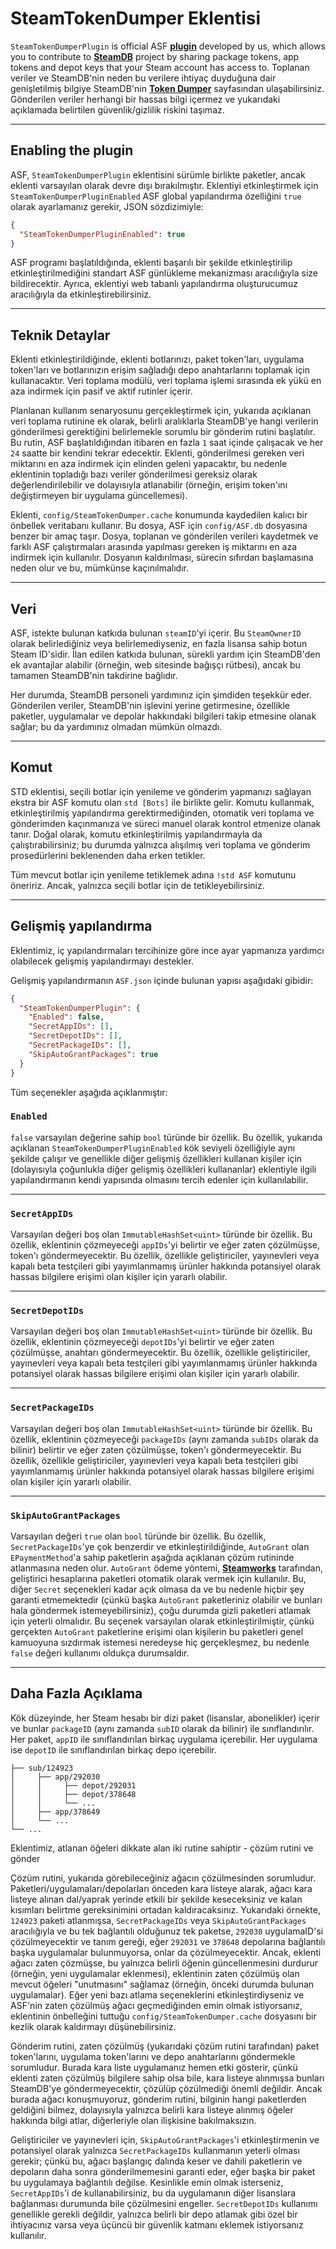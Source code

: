 # SteamTokenDumper Eklentisi

`SteamTokenDumperPlugin` is official ASF **[plugin](https://github.com/JustArchiNET/ArchiSteamFarm/wiki/Plugins)** developed by us, which allows you to contribute to **[SteamDB](https://steamdb.info)** project by sharing package tokens, app tokens and depot keys that your Steam account has access to. Toplanan veriler ve SteamDB'nin neden bu verilere ihtiyaç duyduğuna dair genişletilmiş bilgiye SteamDB'nin **[Token Dumper](https://steamdb.info/tokendumper)** sayfasından ulaşabilirsiniz. Gönderilen veriler herhangi bir hassas bilgi içermez ve yukarıdaki açıklamada belirtilen güvenlik/gizlilik riskini taşımaz.

---

## Enabling the plugin

ASF, `SteamTokenDumperPlugin` eklentisini sürümle birlikte paketler, ancak eklenti varsayılan olarak devre dışı bırakılmıştır. Eklentiyi etkinleştirmek için `SteamTokenDumperPluginEnabled` ASF global yapılandırma özelliğini `true` olarak ayarlamanız gerekir, JSON sözdizimiyle:

```json
{
  "SteamTokenDumperPluginEnabled": true
}
```

ASF programı başlatıldığında, eklenti başarılı bir şekilde etkinleştirilip etkinleştirilmediğini standart ASF günlükleme mekanizması aracılığıyla size bildirecektir. Ayrıca, eklentiyi web tabanlı yapılandırma oluşturucumuz aracılığıyla da etkinleştirebilirsiniz.

---

## Teknik Detaylar

Eklenti etkinleştirildiğinde, eklenti botlarınızı, paket token'ları, uygulama token'ları ve botlarınızın erişim sağladığı depo anahtarlarını toplamak için kullanacaktır. Veri toplama modülü, veri toplama işlemi sırasında ek yükü en aza indirmek için pasif ve aktif rutinler içerir.

Planlanan kullanım senaryosunu gerçekleştirmek için, yukarıda açıklanan veri toplama rutinine ek olarak, belirli aralıklarla SteamDB'ye hangi verilerin gönderilmesi gerektiğini belirlemekle sorumlu bir gönderim rutini başlatılır. Bu rutin, ASF başlatıldığından itibaren en fazla `1` saat içinde çalışacak ve her `24` saatte bir kendini tekrar edecektir. Eklenti, gönderilmesi gereken veri miktarını en aza indirmek için elinden geleni yapacaktır, bu nedenle eklentinin topladığı bazı veriler gönderilmesi gereksiz olarak değerlendirilebilir ve dolayısıyla atlanabilir (örneğin, erişim token'ını değiştirmeyen bir uygulama güncellemesi).

Eklenti, `config/SteamTokenDumper.cache` konumunda kaydedilen kalıcı bir önbellek veritabanı kullanır. Bu dosya, ASF için `config/ASF.db` dosyasına benzer bir amaç taşır. Dosya, toplanan ve gönderilen verileri kaydetmek ve farklı ASF çalıştırmaları arasında yapılması gereken iş miktarını en aza indirmek için kullanılır. Dosyanın kaldırılması, sürecin sıfırdan başlamasına neden olur ve bu, mümkünse kaçınılmalıdır.

---

## Veri

ASF, istekte bulunan katkıda bulunan `steamID`'yi içerir. Bu `SteamOwnerID` olarak belirlediğiniz veya belirlemediyseniz, en fazla lisansa sahip botun Steam ID'sidir. İlan edilen katkıda bulunan, sürekli yardım için SteamDB'den ek avantajlar alabilir (örneğin, web sitesinde bağışçı rütbesi), ancak bu tamamen SteamDB'nin takdirine bağlıdır.

Her durumda, SteamDB personeli yardımınız için şimdiden teşekkür eder. Gönderilen veriler, SteamDB'nin işlevini yerine getirmesine, özellikle paketler, uygulamalar ve depolar hakkındaki bilgileri takip etmesine olanak sağlar; bu da yardımınız olmadan mümkün olmazdı.

---

## Komut

STD eklentisi, seçili botlar için yenileme ve gönderim yapmanızı sağlayan ekstra bir ASF komutu olan `std [Bots]` ile birlikte gelir. Komutu kullanmak, etkinleştirilmiş yapılandırma gerektirmediğinden, otomatik veri toplama ve gönderimden kaçınmanıza ve süreci manuel olarak kontrol etmenize olanak tanır. Doğal olarak, komutu etkinleştirilmiş yapılandırmayla da çalıştırabilirsiniz; bu durumda yalnızca alışılmış veri toplama ve gönderim prosedürlerini beklenenden daha erken tetikler.

Tüm mevcut botlar için yenileme tetiklemek adına `!std ASF` komutunu öneririz. Ancak, yalnızca seçili botlar için de tetikleyebilirsiniz.

---

## Gelişmiş yapılandırma

Eklentimiz, iç yapılandırmaları tercihinize göre ince ayar yapmanıza yardımcı olabilecek gelişmiş yapılandırmayı destekler.

Gelişmiş yapılandırmanın `ASF.json` içinde bulunan yapısı aşağıdaki gibidir:

```json
{
  "SteamTokenDumperPlugin": {
    "Enabled": false,
    "SecretAppIDs": [],
    "SecretDepotIDs": [],
    "SecretPackageIDs": [],
    "SkipAutoGrantPackages": true
  }
}
```

Tüm seçenekler aşağıda açıklanmıştır:

### `Enabled`

`false` varsayılan değerine sahip `bool` türünde bir özellik. Bu özellik, yukarıda açıklanan `SteamTokenDumperPluginEnabled` kök seviyeli özelliğiyle aynı şekilde çalışır ve genellikle diğer gelişmiş özellikleri kullanan kişiler için (dolayısıyla çoğunlukla diğer gelişmiş özellikleri kullananlar) eklentiyle ilgili yapılandırmanın kendi yapısında olmasını tercih edenler için kullanılabilir.

---

### `SecretAppIDs`

Varsayılan değeri boş olan `ImmutableHashSet<uint>` türünde bir özellik. Bu özellik, eklentinin çözmeyeceği `appIDs`'yi belirtir ve eğer zaten çözülmüşse, token'ı göndermeyecektir. Bu özellik, özellikle geliştiriciler, yayınevleri veya kapalı beta testçileri gibi yayımlanmamış ürünler hakkında potansiyel olarak hassas bilgilere erişimi olan kişiler için yararlı olabilir.

---

### `SecretDepotIDs`

Varsayılan değeri boş olan `ImmutableHashSet<uint>` türünde bir özellik. Bu özellik, eklentinin çözmeyeceği `depotIDs`'yi belirtir ve eğer zaten çözülmüşse, anahtarı göndermeyecektir. Bu özellik, özellikle geliştiriciler, yayınevleri veya kapalı beta testçileri gibi yayımlanmamış ürünler hakkında potansiyel olarak hassas bilgilere erişimi olan kişiler için yararlı olabilir.

---

### `SecretPackageIDs`

Varsayılan değeri boş olan `ImmutableHashSet<uint>` türünde bir özellik. Bu özellik, eklentinin çözmeyeceği `packageIDs` (aynı zamanda `subIDs` olarak da bilinir) belirtir ve eğer zaten çözülmüşse, token'ı göndermeyecektir. Bu özellik, özellikle geliştiriciler, yayınevleri veya kapalı beta testçileri gibi yayımlanmamış ürünler hakkında potansiyel olarak hassas bilgilere erişimi olan kişiler için yararlı olabilir.

---

### `SkipAutoGrantPackages`

Varsayılan değeri `true` olan `bool` türünde bir özellik. Bu özellik, `SecretPackageIDs`'ye çok benzerdir ve etkinleştirildiğinde, `AutoGrant` olan `EPaymentMethod`'a sahip paketlerin aşağıda açıklanan çözüm rutininde atlanmasına neden olur. `AutoGrant` ödeme yöntemi, **[Steamworks](https://partner.steamgames.com)** tarafından, geliştirici hesaplarına paketleri otomatik olarak vermek için kullanılır. Bu, diğer `Secret` seçenekleri kadar açık olmasa da ve bu nedenle hiçbir şey garanti etmemektedir (çünkü başka `AutoGrant` paketleriniz olabilir ve bunları hala göndermek istemeyebilirsiniz), çoğu durumda gizli paketleri atlamak için yeterli olmalıdır. Bu seçenek varsayılan olarak etkinleştirilmiştir, çünkü gerçekten `AutoGrant` paketlerine erişimi olan kişilerin bu paketleri genel kamuoyuna sızdırmak istemesi neredeyse hiç gerçekleşmez, bu nedenle `false` değeri kullanımı oldukça durumsaldır.

---

## Daha Fazla Açıklama

Kök düzeyinde, her Steam hesabı bir dizi paket (lisanslar, abonelikler) içerir ve bunlar `packageID` (aynı zamanda `subID` olarak da bilinir) ile sınıflandırılır. Her paket, `appID` ile sınıflandırılan birkaç uygulama içerebilir. Her uygulama ise `depotID` ile sınıflandırılan birkaç depo içerebilir.

```text
├── sub/124923
│     ├── app/292030
│     │     ├── depot/292031
│     │     ├── depot/378648
│     │     └── ...
│     ├── app/378649
│     └── ...
└── ...
```

Eklentimiz, atlanan öğeleri dikkate alan iki rutine sahiptir - çözüm rutini ve gönder

Çözüm rutini, yukarıda görebileceğiniz ağacın çözülmesinden sorumludur. Paketleri/uygulamaları/depolarları önceden kara listeye alarak, ağacı kara listeye alınan dal/yaprak yerinde etkili bir şekilde keseceksiniz ve kalan kısımları belirtme gereksinimini ortadan kaldıracaksınız. Yukarıdaki örnekte, `124923` paketi atlanmışsa, `SecretPackageIDs` veya `SkipAutoGrantPackages` aracılığıyla ve bu tek bağlantılı olduğunuz tek paketse, `292030` uygulamaID'si çözülmeyecektir ve tanım gereği, eğer `292031` ve `378648` depolarına bağlantılı başka uygulamalar bulunmuyorsa, onlar da çözülmeyecektir. Ancak, eklenti ağacı zaten çözmüşse, bu yalnızca belirli öğenin güncellenmesini durdurur (örneğin, yeni uygulamalar eklenmesi), eklentinin zaten çözülmüş olan mevcut öğeleri "unutmasını" sağlamaz (örneğin, önceki durumda bulunan uygulamalar). Eğer yeni bazı atlama seçeneklerini etkinleştirdiyseniz ve ASF'nin zaten çözülmüş ağacı geçmediğinden emin olmak istiyorsanız, eklentinin önbelleğini tuttuğu `config/SteamTokenDumper.cache` dosyasını bir kezlik olarak kaldırmayı düşünebilirsiniz.

Gönderim rutini, zaten çözülmüş (yukarıdaki çözüm rutini tarafından) paket token'larını, uygulama token'larını ve depo anahtarlarını göndermekle sorumludur. Burada kara liste uygulamanız hemen etki gösterir, çünkü eklenti zaten çözülmüş bilgilere sahip olsa bile, kara listeye alınmışsa bunları SteamDB'ye göndermeyecektir, çözülüp çözülmediği önemli değildir. Ancak burada ağacı konuşmuyoruz, gönderim rutini, bilginin hangi paketlerden geldiğini bilmez, dolayısıyla yalnızca belirli kara listeye alınmış öğeler hakkında bilgi atlar, diğerleriyle olan ilişkisine bakılmaksızın.

Geliştiriciler ve yayınevleri için, `SkipAutoGrantPackages`'i etkinleştirmenin ve potansiyel olarak yalnızca `SecretPackageIDs` kullanmanın yeterli olması gerekir; çünkü bu, ağacı başlangıç dalında keser ve dahili paketlerin ve depoların daha sonra gönderilmemesini garanti eder, eğer başka bir paket bu uygulamaya bağlantılı değilse. Kesinlikle emin olmak isterseniz, `SecretAppIDs`'i de kullanabilirsiniz, bu da uygulamanın diğer lisanslara bağlanması durumunda bile çözülmesini engeller. `SecretDepotIDs` kullanımı genellikle gerekli değildir, yalnızca belirli bir depo atlamak gibi özel bir ihtiyacınız varsa veya üçüncü bir güvenlik katmanı eklemek istiyorsanız kullanılır.